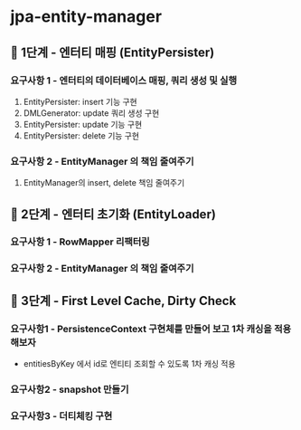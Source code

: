 # jpa-entity-manager

## 🚀 1단계 - 엔터티 매핑 (EntityPersister)

### 요구사항 1 - 엔터티의 데이터베이스 매핑, 쿼리 생성 및 실행

1. EntityPersister: insert 기능 구현
2. DMLGenerator: update 쿼리 생성 구현
3. EntityPersister: update 기능 구현
4. EntityPersister: delete 기능 구현

### 요구사항 2 - EntityManager 의 책임 줄여주기

1. EntityManager의 insert, delete 책임 줄여주기

## 🚀 2단계 - 엔터티 초기화 (EntityLoader)

### 요구사항 1 - RowMapper 리팩터링

### 요구사항 2 - EntityManager 의 책임 줄여주기

## 🚀 3단계 - First Level Cache, Dirty Check

### 요구사항1 - PersistenceContext 구현체를 만들어 보고 1차 캐싱을 적용해보자
- entitiesByKey 에서 id로 엔티티 조회할 수 있도록 1차 캐싱 적용

### 요구사항2 - snapshot 만들기

### 요구사항3 - 더티체킹 구현
